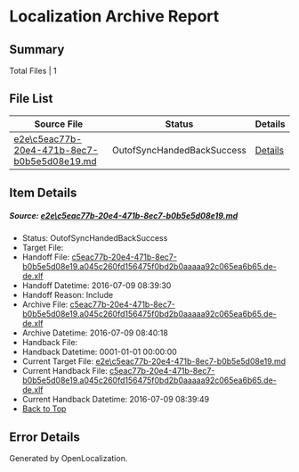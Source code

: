 # <a name='report-top'></a> Localization Archive Report

## Summary
 Total Files | 1

## File List
 Source File | Status | Details 
 ----------- | ------ | ------- 
 [e2e\c5eac77b-20e4-471b-8ec7-b0b5e5d08e19.md](https://github.com/OpenLocalizationTestOrg/oltest/blob/f5337e2a38f301d2174b27876057c018898e9d35/e2e/c5eac77b-20e4-471b-8ec7-b0b5e5d08e19.md) | OutofSyncHandedBackSuccess | [Details](#24de6884d40349adaf64c77b9253b957fe5baa445)

## Item Details
##### <a name='24de6884d40349adaf64c77b9253b957fe5baa445'></a> Source: [e2e\c5eac77b-20e4-471b-8ec7-b0b5e5d08e19.md](https://github.com/OpenLocalizationTestOrg/oltest/blob/f5337e2a38f301d2174b27876057c018898e9d35/e2e/c5eac77b-20e4-471b-8ec7-b0b5e5d08e19.md)
* Status: OutofSyncHandedBackSuccess
* Target File: 
* Handoff File: [c5eac77b-20e4-471b-8ec7-b0b5e5d08e19.a045c260fd156475f0bd2b0aaaaa92c065ea6b65.de-de.xlf](https://github.com/OpenLocalizationTestOrg/olhandoff-e2e/blob/a4923270cb5c3bfc4dd6027debe927e59a636ce3/ol-handoff/OpenLocalizationTestOrg/oltest-dede-fly/ci/ht/c5eac77b-20e4-471b-8ec7-b0b5e5d08e19.a045c260fd156475f0bd2b0aaaaa92c065ea6b65.de-de.xlf)
* Handoff Datetime: 2016-07-09 08:39:30
* Handoff Reason: Include
* Archive File: [c5eac77b-20e4-471b-8ec7-b0b5e5d08e19.a045c260fd156475f0bd2b0aaaaa92c065ea6b65.de-de.xlf](https://github.com/OpenLocalizationTestOrg/olhandoff-e2e/blob/3088d0b90b0a9b4afef276afd156c0c5454bf0e3/ol-archive/OpenLocalizationTestOrg/oltest-dede-fly/ci/ht/c5eac77b-20e4-471b-8ec7-b0b5e5d08e19.a045c260fd156475f0bd2b0aaaaa92c065ea6b65.de-de.xlf)
* Archive Datetime: 2016-07-09 08:40:18
* Handback File: 
* Handback Datetime: 0001-01-01 00:00:00
* Current Target File: [e2e\c5eac77b-20e4-471b-8ec7-b0b5e5d08e19.md](https://github.com/OpenLocalizationTestOrg/oltest-dede-fly/blob/6b50dfb10b10fa289605c6d2c2950881f9fa3b1b/e2e/c5eac77b-20e4-471b-8ec7-b0b5e5d08e19.md)
* Current Handback File: [c5eac77b-20e4-471b-8ec7-b0b5e5d08e19.a045c260fd156475f0bd2b0aaaaa92c065ea6b65.de-de.xlf](https://github.com/OpenLocalizationTestOrg/olhandback-e2e/blob/7d2804ae99247fd0abe9fb0b6c3dfbfbc8d9ac2d/ol-handback/OpenLocalizationTestOrg/oltest-dede-fly/ci/ht/c5eac77b-20e4-471b-8ec7-b0b5e5d08e19.a045c260fd156475f0bd2b0aaaaa92c065ea6b65.de-de.xlf)
* Current Handback Datetime: 2016-07-09 08:39:49
* [Back to Top](#report-top)


## Error Details

Generated by OpenLocalization.
